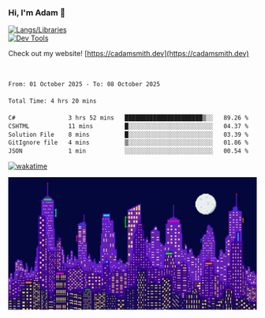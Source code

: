 ### Hi, I'm Adam 👋

[![Langs/Libraries](https://skillicons.dev/icons?i=cs,dotnet,js,css,html,sass,ts,jquery,bootstrap)](https://skillicons.dev)
<br/>
[![Dev Tools](https://skillicons.dev/icons?i=git,github,githubactions,visualstudio)](https://skillicons.dev)

Check out my website! [https://cadamsmith.dev](https://cadamsmith.dev)

<br/>

<!--START_SECTION:waka-->

```txt
From: 01 October 2025 - To: 08 October 2025

Total Time: 4 hrs 20 mins

C#               3 hrs 52 mins   ██████████████████████▒░░   89.26 %
CSHTML           11 mins         █░░░░░░░░░░░░░░░░░░░░░░░░   04.37 %
Solution File    8 mins          █░░░░░░░░░░░░░░░░░░░░░░░░   03.39 %
GitIgnore file   4 mins          ▒░░░░░░░░░░░░░░░░░░░░░░░░   01.86 %
JSON             1 min           ░░░░░░░░░░░░░░░░░░░░░░░░░   00.54 %
```

<!--END_SECTION:waka-->

[![wakatime](https://wakatime.com/badge/user/2234bda2-efd3-47c5-8724-79108edfe9aa.svg)](https://wakatime.com/@2234bda2-efd3-47c5-8724-79108edfe9aa)

![Pixelated city at night](./media/city.gif)
